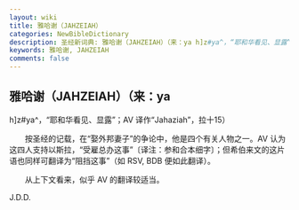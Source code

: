 ```yaml
---
layout: wiki
title: 雅哈谢（JAHZEIAH）
categories: NewBibleDictionary
description: 圣经新词典: 雅哈谢（JAHZEIAH）（来：ya h]z#ya^，“耶和华看见、显露”；AV 译作“Jahaziah”，拉十15）
keywords: 雅哈谢, JAHZEIAH
comments: false
---
```


## 雅哈谢（JAHZEIAH）（来：ya

h]z#ya^，“耶和华看见、显露”；AV 译作“Jahaziah”，拉十15）

　　按圣经的记载，在“娶外邦妻子”的争论中，他是四个有关人物之一。AV 认为这四人支持以斯拉，“受雇总办这事”〔译注：参和合本细字〕；但希伯来文的这片语也同样可翻译为“阻挡这事”（如 RSV, BDB 便如此翻译）。

　　从上下文看来，似乎 AV 的翻译较适当。

J.D.D.








